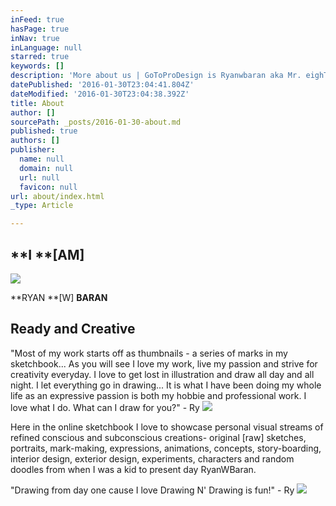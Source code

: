 ```yaml
---
inFeed: true
hasPage: true
inNav: true
inLanguage: null
starred: true
keywords: []
description: 'More about us | GoToProDesign is Ryanwbaran aka Mr. eighTTigers | Ready and creative | Edmonton web, communications, art and design services'
datePublished: '2016-01-30T23:04:41.804Z'
dateModified: '2016-01-30T23:04:38.392Z'
title: About
author: []
sourcePath: _posts/2016-01-30-about.md
published: true
authors: []
publisher:
  name: null
  domain: null
  url: null
  favicon: null
url: about/index.html
_type: Article

---
```

## **I **\[AM\]
![](https://s3-us-west-2.amazonaws.com/the-grid-img/p/5644f35b468878d21b71925f9c02fa60dad78a11.jpg)

**RYAN **\[W\] **BARAN**

## Ready and Creative

"Most of my work starts off as 
thumbnails - a series of marks in my sketchbook... As you will see I 
love my work, live my passion and strive for creativity everyday. I love
to get lost in illustration and draw all day and all night. I let 
everything go in drawing... It is what I have been doing my whole life 
as an expressive passion is both my hobbie and professional work. I love
what I do. What can I draw for you?" - Ry
![](https://s3-us-west-2.amazonaws.com/the-grid-img/p/2e0830836f1c3c46e753fa2d159823e7e491f7b3.jpg)

Here in the online sketchbook
I love to showcase personal visual streams of refined conscious and 
subconscious creations- original \[raw\] sketches, portraits, mark-making,
expressions, animations, concepts, story-boarding, interior design, 
exterior design, experiments, characters and random doodles from when I 
was a kid to present day RyanWBaran. 

"Drawing from day one cause I love Drawing N' Drawing is fun!" - Ry
![](https://the-grid-user-content.s3-us-west-2.amazonaws.com/a80bc359-3097-4b64-9906-ed0bb6e4872c.jpg)